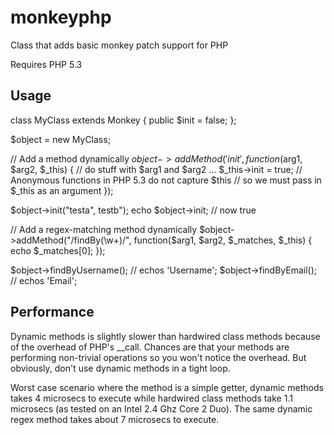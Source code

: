 monkeyphp
=========

Class that adds basic monkey patch support for PHP 

Requires PHP 5.3

Usage
-----

class MyClass extends Monkey {
  public $init = false;
};

$object = new MyClass;

// Add a method dynamically
$object->addMethod('init', function($arg1, $arg2, $_this) {
  // do stuff with $arg1 and $arg2
  ...
  $_this->init = true;  // Anonymous functions in PHP 5.3 do not capture $this
                        // so we must pass in $_this as an argument
});

$object->init("testa", testb");
echo $object->init; // now true

// Add a regex-matching method dynamically
$object->addMethod("/findBy(\w+)/", function($arg1, $arg2, $_matches, $_this) {
  echo $_matches[0];
});

$object->findByUsername(); // echos 'Username';
$object->findByEmail(); // echos 'Email';


Performance
-----------
Dynamic methods is slightly slower than hardwired class methods because of the 
overhead of PHP's __call. Chances are that your methods are performing 
non-trivial operations so you won't notice the overhead. But obviously, don't 
use dynamic methods in a tight loop.

Worst case scenario where the method is a simple getter, dynamic methods 
takes 4 microsecs to execute while hardwired class methods take 1.1 
microsecs (as tested on an Intel 2.4 Ghz Core 2 Duo). The same dynamic regex 
method takes about 7 microsecs to execute.
